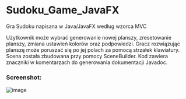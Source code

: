 # Sudoku_Game_JavaFX
Gra Sudoku napisana w Java/JavaFX według wzorca MVC

Użytkownik może wybrać generowanie nowej planszy, zresetowanie planszy, zmiana ustawień kolorów oraz podpowiedzi.
Gracz rozwiązując planszę może poruszać się po jej polach za pomocą strzałek klawiatury.
Scena została zbudowana przy pomocy SceneBuilder. Kod zawiera znaczniki w komentarzach do generowania dokumentacji Javadoc.

### Screenshot:
![image](https://user-images.githubusercontent.com/63191350/87035238-55d84900-c1e9-11ea-9f69-83229155cb0d.png)
